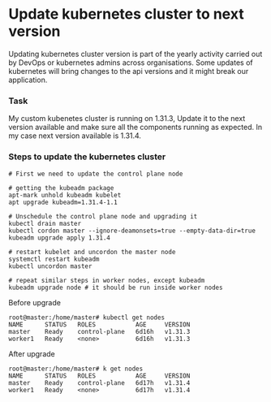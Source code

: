 # Update kubernetes cluster to next version

Updating kubernetes cluster version is part of the yearly activity carried out by DevOps or kubernetes admins across organisations. Some updates of kubernetes will bring changes to the api versions and it might break our application.

### Task

My custom kubenetes cluster is running on 1.31.3, Update it to the next version available and make sure all the components running as expected. In my case next version available is 1.31.4.


### Steps to update the kubernetes cluster

```
# First we need to update the control plane node

# getting the kubeadm package
apt-mark unhold kubeadm kubelet
apt upgrade kubeadm=1.31.4-1.1

# Unschedule the control plane node and upgrading it
kubectl drain master
kubectl cordon master --ignore-deamonsets=true --empty-data-dir=true
kubeadm upgrade apply 1.31.4

# restart kubelet and uncordon the master node
systemctl restart kubeadm
kubectl uncordon master

# repeat similar steps in worker nodes, except kubeadm
kubeadm upgrade node # it should be run inside worker nodes
```

Before upgrade

```
root@master:/home/master# kubectl get nodes
NAME      STATUS   ROLES           AGE     VERSION
master    Ready    control-plane   6d16h   v1.31.3
worker1   Ready    <none>          6d16h   v1.31.3
```

After upgrade

```
root@master:/home/master# k get nodes
NAME      STATUS   ROLES           AGE     VERSION
master    Ready    control-plane   6d17h   v1.31.4
worker1   Ready    <none>          6d17h   v1.31.4
```